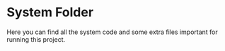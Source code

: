 # System Folder

Here you can find all the system code and some extra files important for running this project.
